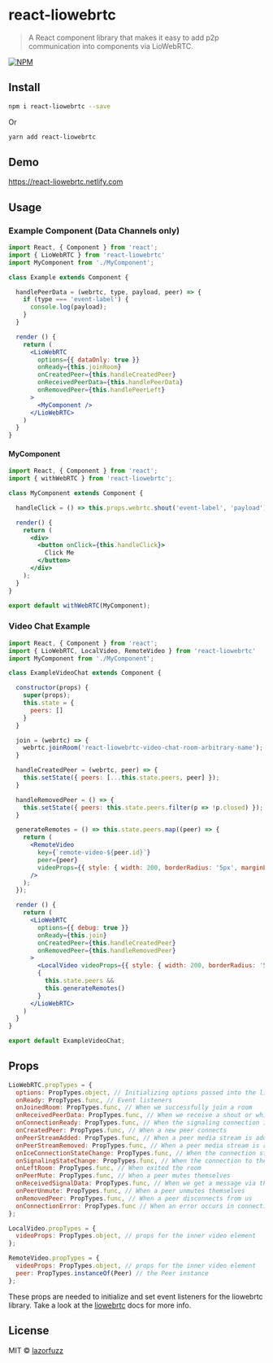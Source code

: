 # react-liowebrtc

> A React component library that makes it easy to add p2p communication into components via LioWebRTC.

[![NPM](https://img.shields.io/npm/v/react-liowebrtc.svg)](https://www.npmjs.com/package/react-liowebrtc)
## Install

```bash
npm i react-liowebrtc --save
```
Or
```bash
yarn add react-liowebrtc
```

## Demo
https://react-liowebrtc.netlify.com

## Usage

### Example Component (Data Channels only)

```jsx
import React, { Component } from 'react';
import { LioWebRTC } from 'react-liowebrtc'
import MyComponent from './MyComponent';

class Example extends Component {

  handlePeerData = (webrtc, type, payload, peer) => {
    if (type === 'event-label') {
      console.log(payload);
    }
  }

  render () {
    return (
      <LioWebRTC
        options={{ dataOnly: true }}
        onReady={this.joinRoom}
        onCreatedPeer={this.handleCreatedPeer}
        onReceivedPeerData={this.handlePeerData}
        onRemovedPeer={this.handlePeerLeft}
      >
        <MyComponent />
      </LioWebRTC>
    )
  }
}
```

#### MyComponent

```jsx
import React, { Component } from 'react';
import { withWebRTC } from 'react-liowebrtc';

class MyComponent extends Component {

  handleClick = () => this.props.webrtc.shout('event-label', 'payload');

  render() {
    return (
      <div>
        <button onClick={this.handleClick}>
          Click Me
        </button>
      </div>
    );
  }
}

export default withWebRTC(MyComponent);
```

### Video Chat Example
```jsx
import React, { Component } from 'react';
import { LioWebRTC, LocalVideo, RemoteVideo } from 'react-liowebrtc'
import MyComponent from './MyComponent';

class ExampleVideoChat extends Component {

  constructor(props) {
    super(props);
    this.state = {
      peers: []
    }
  }

  join = (webrtc) => {
    webrtc.joinRoom('react-liowebrtc-video-chat-room-arbitrary-name');
  }

  handleCreatedPeer = (webrtc, peer) => {
    this.setState({ peers: [...this.state.peers, peer] });
  }

  handleRemovedPeer = () => {
    this.setState({ peers: this.state.peers.filter(p => !p.closed) });
  }

  generateRemotes = () => this.state.peers.map((peer) => {
    return (
      <RemoteVideo
        key={`remote-video-${peer.id}`}
        peer={peer}
        videoProps={{ style: { width: 200, borderRadius: '5px', marginLeft: '10px' } }}
      />
    );
  });

  render () {
    return (
      <LioWebRTC
        options={{ debug: true }}
        onReady={this.join}
        onCreatedPeer={this.handleCreatedPeer}
        onRemovedPeer={this.handleRemovedPeer}
      >
        <LocalVideo videoProps={{ style: { width: 200, borderRadius: '5px' } }} />
        {
          this.state.peers &&
          this.generateRemotes()
        }
      </LioWebRTC>
    )
  }
}

export default ExampleVideoChat;
```

## Props

```jsx
LioWebRTC.propTypes = {
  options: PropTypes.object, // Initializing options passed into the liowebrtc library
  onReady: PropTypes.func, // Event listeners
  onJoinedRoom: PropTypes.func, // When we successfully join a room
  onReceivedPeerData: PropTypes.func, // When we receive a shout or whisper from a peer
  onConnectionReady: PropTypes.func, // When the signaling connection is ready
  onCreatedPeer: PropTypes.func, // When a new peer connects
  onPeerStreamAdded: PropTypes.func, // When a peer media stream is added
  onPeerStreamRemoved: PropTypes.func, // When a peer media stream is removed
  onIceConnectionStateChange: PropTypes.func, // When the connection state with a peer changes
  onSignalingStateChange: PropTypes.func, // When the connection to the signaling server changes
  onLeftRoom: PropTypes.func, // When exited the room
  onPeerMute: PropTypes.func, // When a peer mutes themselves
  onReceivedSignalData: PropTypes.func, // When we get a message via the signaling server from a peer
  onPeerUnmute: PropTypes.func, // When a peer unmutes themselves
  onRemovedPeer: PropTypes.func, // When a peer disconnects from us
  onConnectionError: PropTypes.func // When an error occurs in connecting to a peer
};
```

```jsx
LocalVideo.propTypes = {
  videoProps: PropTypes.object, // props for the inner video element
};
```

```jsx
RemoteVideo.propTypes = {
  videoProps: PropTypes.object, // props for the inner video element
  peer: PropTypes.instanceOf(Peer) // the Peer instance
};
```

These props are needed to initialize and set event listeners for the liowebrtc library. Take a look at the [liowebrtc](https://github.com/lazorfuzz/liowebrtc) docs for more info.

## License

MIT © [lazorfuzz](https://github.com/lazorfuzz)
